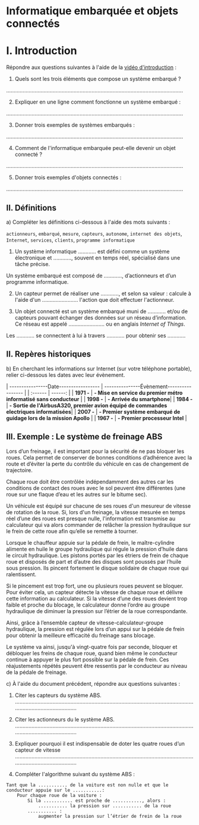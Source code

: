# Informatique embarquée et objets connectés

# I. Introduction

Répondre aux questions suivantes à l'aide de la [vidéo d'introduction](https://ladigitale.dev/digiview/#/v/660d2189b3dab) :

1) Quels sont les trois éléments que compose un système embarqué ?

......................................................................................................................

2) Expliquer en une ligne comment fonctionne un système embarqué :

......................................................................................................................

3) Donner trois exemples de systèmes embarqués :

......................................................................................................................

4) Comment de l'informatique embarquée peut-elle devenir un objet connecté ?

......................................................................................................................

5) Donner trois exemples d'objets connectés :

......................................................................................................................

## II. Définitions 

a) Compléter les définitions ci-dessous à l'aide des mots suivants :

`actionneurs`, `embarqué`, `mesure`, `capteurs`, `autonome`, `internet des objets`, `Internet`, `services`, `clients`, `programme informatique`

1) Un système informatique ............ est défini comme un système électronique et ............, souvent en temps réel, spécialisé dans une tâche précise.

Un système embarqué est composé de ............, d’actionneurs et d’un programme informatique.

2) Un capteur permet de réaliser une ............, et selon sa valeur : calcule à l'aide d'un ........................ l'action que doit effectuer l'actionneur.

3) Un objet connecté est un système embarqué muni de ............ et/ou de capteurs pouvant échanger des données sur un réseau d’information. Ce réseau est appelé ........................ ou en anglais *Internet of Things*.

Les ............ se connectent à lui à travers ............ pour obtenir ses ............

## II. Repères historiques

b) En cherchant les informations sur Internet (sur votre téléphone portable), relier ci-dessous les dates avec leur évènement.

| ----------------Date----------------- | ---------------Évènement----------------- |
| :------ | ------: |
| **1971 -** | **- Mise en service du premier métro informatisé sans conducteur** |
| **1998 -** | **- Arrivée du smartphone**|
| **1984 -** | **- Sortie de l'AirbusA320, premier avion équipé de commandes electriques informatisées**|
| **2007 -** | **- Premier système embarqué de guidage lors de la mission Apollo** |
| **1967 -** | **- Premier processeur Intel** |

## III. Exemple : Le système de freinage ABS

Lors d’un freinage, il est important pour la sécurité de ne pas bloquer les roues. Cela permet de conserver de bonnes conditions d’adhérence avec la route et d’éviter la perte du contrôle du véhicule en cas de changement de trajectoire.

Chaque roue doit être contrôlée indépendamment des autres car les conditions de contact des roues avec le sol peuvent être différentes (une roue sur une flaque d’eau et les autres sur le bitume sec).

Un véhicule est équipé sur chacune de ses roues d'un mesureur de vitesse de rotation de la roue. Si, lors d'un freinage, la vitesse mesurée en temps réel d’une des roues est presque nulle, l'information est transmise au calculateur qui va alors commander de relâcher la pression hydraulique sur le frein de cette roue afin qu’elle se remette à tourner.

Lorsque le chauffeur appuie sur la pédale de frein, le maître-cylindre alimente en huile le groupe hydraulique qui régule la pression d’huile dans le circuit hydraulique. Les pistons portés par les étriers de frein de chaque roue et disposés de part et d’autre des disques sont poussés par l’huile sous pression. Ils pincent fortement le disque solidaire de chaque roue qui ralentissent. 

Si le pincement est trop fort, une ou plusieurs roues peuvent se bloquer. Pour éviter cela, un capteur détecte la vitesse de chaque roue et délivre cette information au calculateur. Si la vitesse d’une des roues devient trop faible et proche du blocage, le calculateur donne l’ordre au groupe hydraulique de diminuer la pression sur l’étrier de la roue correspondante.

Ainsi, grâce à l’ensemble capteur de vitesse-calculateur-groupe hydraulique, la pression est régulée lors d’un appui sur la pédale de frein pour obtenir la meilleure efficacité du freinage sans blocage.

Le système va ainsi, jusqu'à vingt-quatre fois par seconde, bloquer et débloquer les freins de chaque roue, quand bien même le conducteur continue à appuyer le plus fort possible sur la pédale de frein. Ces réajustements répétés peuvent être ressentis par le conducteur au niveau de la pédale de freinage.

c) À l'aide du document précédent, répondre aux questions suivantes :

1) Citer les capteurs du système ABS.
................................................................................................................................................................

2) Citer les actionneurs du le système ABS.
................................................................................................................................................................

3) Expliquer pourquoi il est indispensable de doter les quatre roues d’un capteur de vitesse
................................................................................................................................................................

4) Compléter l'algorithme suivant du système ABS :

```
Tant que la ........... de la voiture est non nulle et que le conducteur appuie sur le ...........:
    Pour chaque roue de la voiture :
        Si la ........... est proche de ..........., alors :
            ........... la pression sur ........... de la roue
        ........... :
            augmenter la pression sur l’étrier de frein de la roue
```